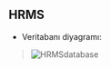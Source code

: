 
## HRMS 

+ Veritabanı diyagramı:

> ![HRMSdatabase](https://user-images.githubusercontent.com/46132459/120082320-f28a2a80-c0ca-11eb-9a37-92655d340104.PNG)





